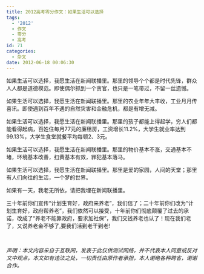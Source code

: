 ```yaml
---
title: 2012高考零分作文：如果生活可以选择
tags:
  - '2012'
  - 作文
  - 零分
  - 高考
id: 71
categories:
  - 杂文
date: 2012-06-18 00:06:30
---
```


<span>如果生活可以选择，我愿生活在新闻联播里。那里的领导个个都是时代先锋，群众人人都是道德模范。即使偶尔抓到一个贪官，也只是一笔带过，不留一丝遗憾。</span>

<span>如果生活可以选择，我愿生活在新闻联播里。那里的农业年年大丰收，工业月月传喜讯。即使遇到百年不遇的自然灾害和金融危机，都是有增无减。</span>

<span>如果生活可以选择，我愿生活在新闻联播里。那里的孩子都能上得起学，穷人们都能看得起病，百姓住每月77元的廉租房，工资增长11.2%，大学生就业率达到99.13%，大学生食堂就餐平均每顿2、3元。</span>

<span>如果生活可以选择，我愿生活在新闻联播里。那里的物价基本不涨，交通基本不堵，环境基本改善，扫黄基本有效，罪犯基本落马。</span>

<span>如果生活可以选择，我愿生活在新闻联播里。那里是爱的家园，人间的天堂；那里有人们向往的生活，一个梦的世界。</span>

<span>如果有一天，我老无所依，请把我埋在新闻联播里。</span>

<span>三十年前你们宣传“计划生育好，政府来养老”，我们信了；二十年前你们改为“计划生育好，政府帮养老”，我们依然可以接受，十年前你们彻底颠覆了过去的承诺，改成了“养老不能靠政府，要求加社保”，我们交钱养老也认了！现在我们老了，又说养老金不够了,要我们活到老干到老!</span>

<span> </span>

<span>_声明：本文内容来自于互联网，发表于此仅供测试网络，并不代表本人同意或反对文中观点。本文如有违法之处，一切责任由原作者承担，本人谢绝各种跨省，谢谢合作。_</span>